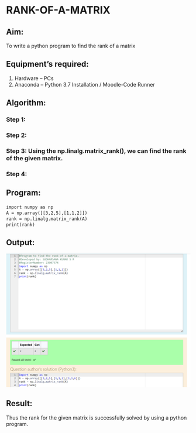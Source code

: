 # RANK-OF-A-MATRIX
## Aim:
To write a python program to find the rank of a matrix
## Equipment’s required:
1. 	Hardware – PCs
2. 	Anaconda – Python 3.7 Installation / Moodle-Code Runner
## Algorithm:
### Step 1: 
### Step 2: 
### Step 3: Using the np.linalg.matrix_rank(), we can find the rank of the given matrix.
### Step 4: 
## Program:
```
import numpy as np
A = np.array([[3,2,5],[1,1,2]])
rank = np.linalg.matrix_rank(A)
print(rank)
```
## Output:
![image](https://raw.githubusercontent.com/sudharsanakumar18/RANK-OF-A-MATRIX/main/maths%20exp%2002.png)
## Result:
Thus the rank for the given matrix is successfully solved by  using a python program.

